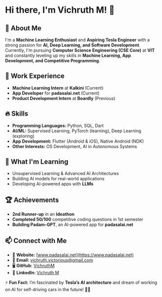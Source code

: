 # Hi there, I'm Vichruth M! 👋  

## 🚀 About Me  
I'm a **Machine Learning Enthusiast** and **Aspiring Tesla Engineer** with a strong passion for **AI, Deep Learning, and Software Development**. Currently, I'm pursuing **Computer Science Engineering (CSE Core)** at **VIT** and constantly leveling up my skills in **Machine Learning, App Development, and Competitive Programming**.

## 💼 Work Experience  
- **Machine Learning Intern** at **Kalkini** (Current)  
- **App Developer** for **padasalai.net** (Current)  
- **Product Development Intern** at **Boardly** (Previous)
## 🔥 Skills  
- **Programming Languages:** Python, SQL, Dart  
- **AI/ML:** Supervised Learning, PyTorch (learning), Deep Learning (exploring)  
- **App Development:** Flutter (Android & iOS), Native Android (NDK)  
- **Other Interests:** OS Development, AI in Autonomous Systems  

## 🌱 What I'm Learning  
- Unsupervised Learning & Advanced AI Architectures  
- Building AI models for real-world applications  
- Developing AI-powered apps with **LLMs**  

## 🏆 Achievements  
- **2nd Runner-up** in an **Ideathon**  
- **Completed 50/100** competitive coding questions in 1st semester  
- **Building Padam-GPT**, an AI-powered app for **padasalai.net**  

## 📫 Connect with Me  
- 🔗 **Website:** [www.padasalai.net](https://www.padasalai.net)  
- 📧 **Email:** vichruth.victorious@gmail.com  
- 🖥️ **GitHub:** [VichruthM](https://github.com/VichruthM)  
- 💼 **LinkedIn:** [Vichruth M](https://www.linkedin.com/in/vichruthm9099/)

⚡ **Fun Fact:** I’m fascinated by **Tesla’s AI architecture** and dream of working on AI for self-driving cars in the future! 🚗💡  
